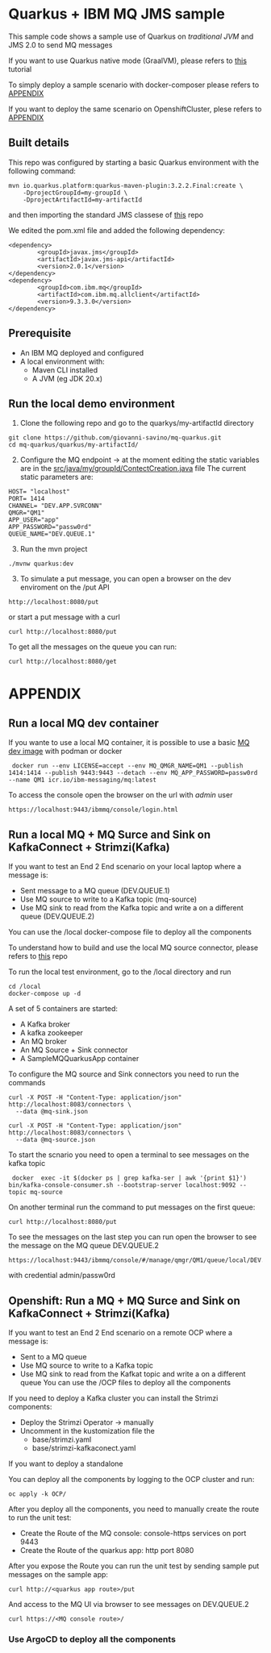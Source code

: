 # Quarkus + IBM MQ JMS sample
This sample code shows a sample use of Quarkus on *traditional JVM* and JMS 2.0 to send MQ messages

If you want to use Quarkus native mode (GraalVM), please refers to [this](https://github.com/ibm-messaging/mq-dev-patterns/tree/master/amqp-qpid) tutorial

To simply deploy a sample scenario with docker-composer please refers to [APPENDIX](#run-a-local-mq--mq-surce-and-sink-on-kafkaconnect--strimzikafka)

If you want to deploy the same scenario on OpenshiftCluster, plese refers to [APPENDIX](#openshift-run-a-mq--mq-surce-and-sink-on-kafkaconnect--strimzikafka) 

## Built details
This repo was configured by starting a basic Quarkus environment with the following command:
```console
mvn io.quarkus.platform:quarkus-maven-plugin:3.2.2.Final:create \
    -DprojectGroupId=my-groupId \
    -DprojectArtifactId=my-artifactId
```
and then importing the standard JMS classese of [this](https://github.com/ibm-messaging/mq-dev-patterns/tree/master/JMS) repo

We edited the pom.xml file and added the following dependency:
```console
<dependency>
        <groupId>javax.jms</groupId>
        <artifactId>javax.jms-api</artifactId>
        <version>2.0.1</version>
</dependency>
<dependency>
        <groupId>com.ibm.mq</groupId>
        <artifactId>com.ibm.mq.allclient</artifactId>
        <version>9.3.3.0</version>
</dependency>
```

## Prerequisite
* An IBM MQ deployed and configured
* A local environment with:
  * Maven CLI installed
  * A JVM (eg JDK 20.x)

## Run the local demo environment

1. Clone the following repo and go to the quarkys/my-artifactId directory
```console
git clone https://github.com/giovanni-savino/mq-quarkus.git
cd mq-quarkus/quarkus/my-artifactId/
```
2. Configure the MQ endpoint -> at the moment editing the static variables are in the [src/java/my/groupId/ContectCreation.java](quarkus/my-artifactId/src/main/java/my/groupId/ContexCreation.java) file
The current static parameters are:
```console
HOST= "localhost"
PORT= 1414
CHANNEL= "DEV.APP.SVRCONN"
QMGR="QM1"
APP_USER="app"
APP_PASSWORD="passw0rd"
QUEUE_NAME="DEV.QUEUE.1"
```
3. Run the mvn project
```console
./mvnw quarkus:dev
```

3. To simulate a put message, you can open a browser on the dev enviroment on the /put API

```console
http://localhost:8080/put
```
or start a put message with a curl
```console
curl http://localhost:8080/put
```

To get all the messages on the queue you can run:
```console
curl http://localhost:8080/get
```

# APPENDIX

## Run a local MQ dev container 
If you wante to use a local MQ container, it is possible to use a basic [MQ dev image](https://developer.ibm.com/tutorials/mq-connect-app-queue-manager-containers/) with podman or docker
```console
 docker run --env LICENSE=accept --env MQ_QMGR_NAME=QM1 --publish 1414:1414 --publish 9443:9443 --detach --env MQ_APP_PASSWORD=passw0rd --name QM1 icr.io/ibm-messaging/mq:latest
```
To access the console open the browser on the url with *admin* user
```console
https://localhost:9443/ibmmq/console/login.html
```

## Run a local MQ + MQ Surce and Sink on KafkaConnect + Strimzi(Kafka)
If you want to test an End 2 End scenario on your local laptop where a message is:
* Sent message to a MQ queue (DEV.QUEUE.1)
* Use MQ source to write to a Kafka topic (mq-source)
* Use MQ sink to read from the Kafka topic and write a on a different queue (DEV.QUEUE.2) 

You can use the /local docker-compose file to deploy all the components

To understand how to build and use the local MQ source connector, please refers to [this](https://github.com/ibm-messaging/kafka-connect-mq-source/blob/master/UsingMQwithKafkaConnect.md) repo

To run the local test environment, go to the /local directory and run 
```console
cd /local
docker-compose up -d
```
A set of 5 containers are started:
* A Kafka broker
* A kafka zookeeper
* An MQ broker
* An MQ Source + Sink connector
* A SampleMQQuarkusApp container

To configure the MQ source and Sink connectors you need to run the commands
```console
curl -X POST -H "Content-Type: application/json" http://localhost:8083/connectors \
  --data @mq-sink.json

curl -X POST -H "Content-Type: application/json" http://localhost:8083/connectors \
  --data @mq-source.json

```
To start the scnario you need to open a terminal to see messages on the kafka topic 
```console
 docker  exec -it $(docker ps | grep kafka-ser | awk '{print $1}') bin/kafka-console-consumer.sh --bootstrap-server localhost:9092 --topic mq-source
```

On another terminal run the command to put messages on the first queue:
```console
curl http://localhost:8080/put
```
To see the messages on the last step you can run open the browser to see the message on the MQ queue DEV.QUEUE.2

```console
https://localhost:9443/ibmmq/console/#/manage/qmgr/QM1/queue/local/DEV.QUEUE.2/view
```
with credential admin/passw0rd

## Openshift: Run a  MQ + MQ Surce and Sink on KafkaConnect + Strimzi(Kafka)
If you want to test an End 2 End scenario on a remote OCP where a message is:
* Sent to a MQ queue
* Use MQ source to write to a Kafka topic
* Use MQ sink to read from the Kafkat topic and write a on a different queue 
You can use the /OCP files to deploy all the components

If you need to deploy a Kafka cluster you can install the Strimzi components:
* Deploy the Strimzi Operator -> manually
* Uncomment in the kustomization file the
  * base/strimzi.yaml
  * base/strimzi-kafkaconect.yaml

If you want to deploy a standalone 

You can deploy all the components by logging to the OCP cluster and run:
```console
oc apply -k OCP/
```

After you deploy all the components, you need to manually create the route to run the unit test:

* Create the Route of the MQ console: console-https services on port 9443
* Create the Route of the quarkus app: http port 8080 

After you expose the Route you can run the unit test by sending sample put messages on the sample app:
```console
curl http://<quarkus app route>/put
```
And access to the MQ UI via browser to see messages on DEV.QUEUE.2

```console
curl https://<MQ console route>/
```

### Use ArgoCD to deploy all the components
